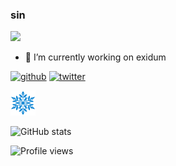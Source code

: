 ### sin
![](https://pbs.twimg.com/profile_banners/1401323595217915906/1622936868/600x200)


- 🔭 I’m currently working on exidum 


[<img src='https://cdn.jsdelivr.net/npm/simple-icons@3.0.1/icons/github.svg' alt='github' height='40'>](https://github.com/sin-codes)  [<img src='https://cdn.jsdelivr.net/npm/simple-icons@3.0.1/icons/twitter.svg' alt='twitter' height='40'>](https://twitter.com/btcbal)  

<a href='https://archiveprogram.github.com/'><img src='https://raw.githubusercontent.com/acervenky/animated-github-badges/master/assets/acbadge.gif' width='40' height='40'></a> 

![GitHub stats](https://github-readme-stats.vercel.app/api?username=sin-codes&show_icons=true)  

![Profile views](https://gpvc.arturio.dev/sin-codes)  
